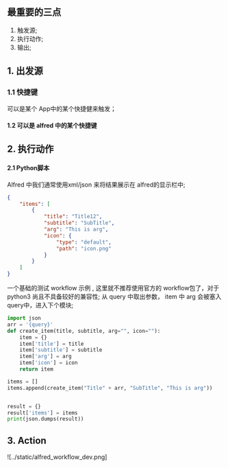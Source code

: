## 最重要的三点
1. 触发源;
2. 执行动作;
3. 输出;

## 1. 出发源
### 1.1 快捷键
可以是某个 App中的某个快捷健来触发；
#### 1.2 可以是 alfred 中的某个快捷键

## 2. 执行动作
#### 2.1 Python脚本
Alfred 中我们通常使用xml/json 来将结果展示在 alfred的显示栏中;
```json
{
    "items": [
        {
            "title": "Title12",
            "subtitle": "SubTitle",
            "arg": "This is arg",
            "icon": {
                "type": "default",
                "path": "icon.png"
            }
        }
    ]
}

```

一个基础的测试 workflow 示例 , 这里就不推荐使用官方的 workflow包了，对于 python3 尚且不具备较好的兼容性; 
从 query 中取出参数， item 中 arg 会被塞入 query中，进入下个模块;  
``` python
import json
arr = '{query}'
def create_item(title, subtitle, arg="", icon=""):
    item = {}
    item['title'] = title
    item['subtitle'] = subtitle
    item['arg'] = arg
    item['icon'] = icon
    return item

items = []
items.append(create_item("Title" + arr, "SubTitle", "This is arg"))


result = {}
result['items'] = items
print(json.dumps(result))

```


## 3. Action 
![../static/alfred_workflow_dev.png]